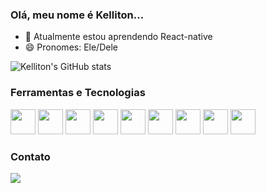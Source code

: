 ### Olá, meu nome é Kelliton...

- 🌱 Atualmente estou aprendendo React-native
- 😄 Pronomes: Ele/Dele

![Kelliton's GitHub stats](https://github-readme-stats.vercel.app/api?username=programmerkelliton&show_icons=true&theme=radical)

### Ferramentas e Tecnologias
<div>
  <img src="https://cdn.jsdelivr.net/gh/devicons/devicon/icons/html5/html5-original.svg" width="40px"/>
  <img src="https://cdn.jsdelivr.net/gh/devicons/devicon/icons/css3/css3-original.svg" width="40px"/>          
  <img src="https://cdn.jsdelivr.net/gh/devicons/devicon/icons/javascript/javascript-original.svg" width="40px"/> 
  <img src="https://cdn.jsdelivr.net/gh/devicons/devicon/icons/sass/sass-original.svg" width="40px"/>       
  <img src="https://cdn.jsdelivr.net/gh/devicons/devicon/icons/react/react-original.svg" width="40px"/>  
  <img src="https://cdn.jsdelivr.net/gh/devicons/devicon/icons/git/git-original.svg" width="40px"/>
  <img src="https://cdn.jsdelivr.net/gh/devicons/devicon/icons/github/github-original.svg" width="40px"/>                
  <img src="https://cdn.jsdelivr.net/gh/devicons/devicon/icons/linux/linux-original.svg" width="40px"/>   
  <img src="https://cdn.jsdelivr.net/gh/devicons/devicon/icons/npm/npm-original-wordmark.svg" width="40px"/>          
</div>

### Contato
<div>
  <a href="https://www.linkedin.com/in/kelliton-santana-0951b622a" target="_blank">
    <img src="https://img.shields.io/badge/-LinkedIn-%230077B5?style=for-the-badge&logo=linkedin&logoColor=white" target="_blank">
  </a> 
</div>


